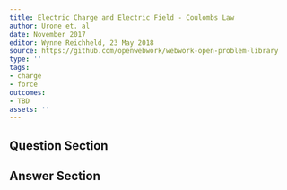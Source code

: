 ```yaml
---
title: Electric Charge and Electric Field - Coulombs Law
author: Urone et. al
date: November 2017
editor: Wynne Reichheld, 23 May 2018
source: https://github.com/openwebwork/webwork-open-problem-library
type: ''
tags:
- charge
- force
outcomes:
- TBD
assets: ''
---
```


## Question Section 




## Answer Section

